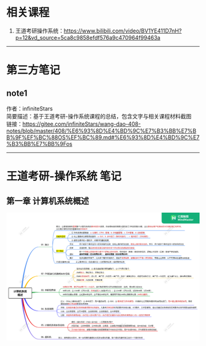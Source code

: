 # 相关课程
1. 王道考研操作系统：https://www.bilibili.com/video/BV1YE411D7nH?p=12&vd_source=5ca8c9858efdf576a9c470964f99463a

---
# 第三方笔记
## note1
作者：infiniteStars  
简要描述：基于王道考研-操作系统课程的总结，包含文字与相关课程材料截图   
链接：https://gitee.com/infiniteStars/wang-dao-408-notes/blob/master/408/%E6%93%8D%E4%BD%9C%E7%B3%BB%E7%BB%9F%EF%BC%88OS%EF%BC%89.md#%E6%93%8D%E4%BD%9C%E7%B3%BB%E7%BB%9Fos

---
# 王道考研-操作系统 笔记
## 第一章 计算机系统概述
![P1计算机系统概述](https://github.com/1669367170/notes/blob/master/reading-notes/02-operating_system/%E7%8E%8B%E9%81%93%E8%80%83%E7%A0%94-%E6%93%8D%E4%BD%9C%E7%B3%BB%E7%BB%9F/imgs/P1%20%E8%AE%A1%E7%AE%97%E6%9C%BA%E7%B3%BB%E7%BB%9F%E6%A6%82%E8%BF%B0.png)